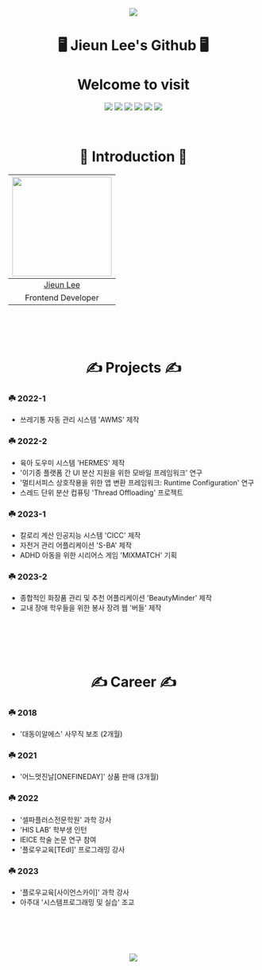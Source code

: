 <div align="center">
  
<img src="https://capsule-render.vercel.app/api?type=waving&color=gradient&height=200&section=header&text=LeeJieun&fontSize=60" />

# 🖥️ Jieun Lee's Github 🖥️ </br></br> Welcome to visit

<img src="https://img.shields.io/badge/Postman-FF6C37?style=for-the-badge&logo=postman&logoColor=white"/>
<img src="https://img.shields.io/badge/Postman-FF6C37?style=for-the-badge&logo=postman&logoColor=white"/>
<img src="https://img.shields.io/badge/Postman-FF6C37?style=for-the-badge&logo=postman&logoColor=white"/>
<img src="https://img.shields.io/badge/springboot-6DB33F?style=for-the-badge&logo=springboot&logoColor=white"/>
<img src="https://img.shields.io/badge/visual%20studio%20code-007ACC?style=for-the-badge&logo=visualstudiocode&logoColor=white"/>
<img src="https://img.shields.io/badge/IntelliJ%20IDEA%20CE-0000CD?style=for-the-badge&logo=intellijidea&logoColor=white"/>
<br/><br/></br>

# 💚 Introduction 💚
<img width="200px" src="https://github.com/BuddlIes/FrontEnd/assets/100847440/114a2fda-8af6-488a-a968-e0c1c4a80cf9"/>|
|:-----:|
|[Jieun Lee](https://github.com/LeeZEun)|
|Frontend Developer|
</div>
<br/><br/></br>

<div align="center">
  
# ✍️ Projects ✍️
</div>

### ☘️ 2022-1
- 쓰레기통 자동 관리 시스템 'AWMS' 제작
### ☘️ 2022-2
- 육아 도우미 시스템 'HERMES' 제작
- '이기종 플랫폼 간 UI 분산 지원을 위한 모바일 프레임워크' 연구
- '멀티서피스 상호작용을 위한 앱 변환 프레임워크: Runtime Configuration' 연구
- 스레드 단위 분산 컵퓨팅 'Thread Offloading' 프로젝트
### ☘️ 2023-1
- 칼로리 계산 인공지능 시스템 'CICC' 제작
- 자전거 관리 어플리케이션 'S-BA' 제작
- ADHD 아동을 위한 시리어스 게임 'MIXMATCH' 기획
### ☘️ 2023-2
- 종합적인 화장품 관리 및 추천 어플리케이션 'BeautyMinder' 제작
- 교내 장애 학우들을 위한 봉사 장려 웹 '버들' 제작

## 
<br/><br/></br>

<div align="center">
  
# ✍️ Career ✍️
</div>

### ☘️ 2018
- '대동이알에스' 사무직 보조 (2개월)
### ☘️ 2021
- '어느멋진날[ONEFINEDAY]' 상품 판매 (3개월)
### ☘️ 2022
- '셀파플러스전문학원' 과학 강사
- 'HIS LAB' 학부생 인턴
- IEICE 학술 논문 연구 참여
- '플로우교육[TEdI]' 프로그래밍 강사
### ☘️ 2023
- '플로우교육[사이언스카이]' 과학 강사
- 아주대 '시스템프로그래밍 및 실습' 조교
## 
<br/><br/></br>

<div align="center">

<img src="https://capsule-render.vercel.app/api?type=waving&color=gradient&height=200&section=footer" />
